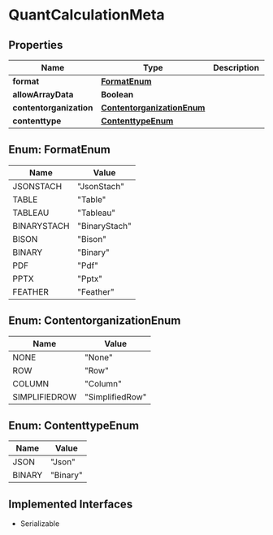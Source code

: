 

# QuantCalculationMeta


## Properties

Name | Type | Description | Notes
------------ | ------------- | ------------- | -------------
**format** | [**FormatEnum**](#FormatEnum) |  |  [optional]
**allowArrayData** | **Boolean** |  |  [optional]
**contentorganization** | [**ContentorganizationEnum**](#ContentorganizationEnum) |  |  [optional]
**contenttype** | [**ContenttypeEnum**](#ContenttypeEnum) |  |  [optional]



## Enum: FormatEnum

Name | Value
---- | -----
JSONSTACH | &quot;JsonStach&quot;
TABLE | &quot;Table&quot;
TABLEAU | &quot;Tableau&quot;
BINARYSTACH | &quot;BinaryStach&quot;
BISON | &quot;Bison&quot;
BINARY | &quot;Binary&quot;
PDF | &quot;Pdf&quot;
PPTX | &quot;Pptx&quot;
FEATHER | &quot;Feather&quot;



## Enum: ContentorganizationEnum

Name | Value
---- | -----
NONE | &quot;None&quot;
ROW | &quot;Row&quot;
COLUMN | &quot;Column&quot;
SIMPLIFIEDROW | &quot;SimplifiedRow&quot;



## Enum: ContenttypeEnum

Name | Value
---- | -----
JSON | &quot;Json&quot;
BINARY | &quot;Binary&quot;


## Implemented Interfaces

* Serializable


